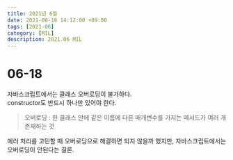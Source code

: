 ```yaml
---
title: 2021년 6월
date: 2021-06-18 14:12:00 +09:00
tags: [2021-06]
category: [MIL]
description: 2021.06 MIL
---
```


# 06-18

자바스크립트에서는 클래스 오버로딩이 불가하다. <br>
constructor도 반드시 하나만 있어야 한다.<br>

> 오버로딩 : 한 클래스 안에 같은 이름에 다른 매개변수를 가지는 메서드가 여러 개 존재하는 것

에러 처리를 고민할 때 오버로딩으로 해결하면 되지 않을까 했지만, 자바스크립트에서는 오버로딩이 안된다는 결론.
